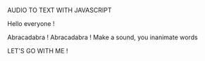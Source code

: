 AUDIO TO TEXT WITH JAVASCRIPT

Hello everyone !

Abracadabra ! Abracadabra ! Make a sound, you inanimate words

LET'S GO WITH ME !

